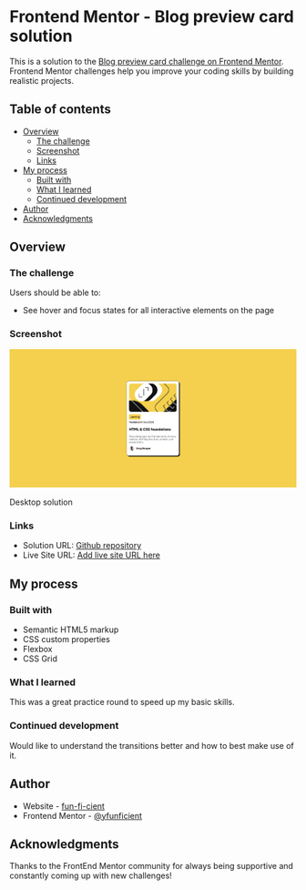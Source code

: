 # Frontend Mentor - Blog preview card solution

This is a solution to the [Blog preview card challenge on Frontend Mentor](https://www.frontendmentor.io/challenges/blog-preview-card-ckPaj01IcS). Frontend Mentor challenges help you improve your coding skills by building realistic projects. 

## Table of contents

- [Overview](#overview)
  - [The challenge](#the-challenge)
  - [Screenshot](#screenshot)
  - [Links](#links)
- [My process](#my-process)
  - [Built with](#built-with)
  - [What I learned](#what-i-learned)
  - [Continued development](#continued-development)
- [Author](#author)
- [Acknowledgments](#acknowledgments)


## Overview

### The challenge

Users should be able to:

- See hover and focus states for all interactive elements on the page

### Screenshot

![](./assets/images/desktop-solution.png)

Desktop solution

### Links

- Solution URL: [Github repository](https://github.com/funficient/fem-blog-preview-card)
- Live Site URL: [Add live site URL here](https://your-live-site-url.com)

## My process

### Built with

- Semantic HTML5 markup
- CSS custom properties
- Flexbox
- CSS Grid

### What I learned

This was a great practice round to speed up my basic skills.

### Continued development

Would like to understand the transitions better and how to best make use of it.



## Author

- Website - [fun-fi-cient](https://www.funficient.com)
- Frontend Mentor - [@yfunficient](https://www.frontendmentor.io/profile/funficient)


## Acknowledgments

Thanks to the FrontEnd Mentor community for always being supportive and constantly coming up with new challenges!